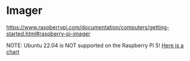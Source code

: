 
# Imager
https://www.raspberrypi.com/documentation/computers/getting-started.html#raspberry-pi-imager

NOTE: Ubuntu 22.04 is NOT supported on the Raspberry Pi 5! [Here is a chart](https://ubuntu.com/download/raspberry-pi)